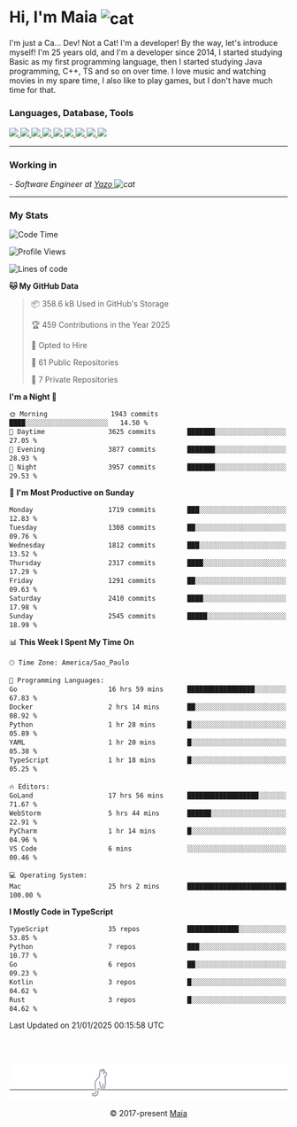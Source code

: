 <h1 align="left">Hi, I'm Maia 
<img src="https://emojis.slackmojis.com/emojis/images/1643509834/36299/black-cat.gif?1643509834" width="50" height="60" align="center"  alt="cat"/>
</h1>

I'm just a Ca... Dev! Not a Cat! I'm a developer! By the way, let's introduce myself!
I'm 25 years old, and I'm a developer since 2014, I started studying Basic as my first programming
language, then I started studying Java programming, C++, TS and so on over time.
I love music and watching movies in my spare time, I also like to play games, but I don't have much time for that.

<h3 align="left">Languages, Database, Tools</h3>
<p>
  <a href="https://www.typescriptlang.org">
    <img src="https://skillicons.dev/icons?i=ts" />
  </a>
  <a href="https://go.dev">
    <img src="https://skillicons.dev/icons?i=go" />
  </a>
  <a href="https://www.python.org">
    <img src="https://skillicons.dev/icons?i=python" />
  </a>
  <a href="https://gradle.org">
    <img src="https://skillicons.dev/icons?i=gradle" />
  </a>
  <a href="https://redis.io">
    <img src="https://skillicons.dev/icons?i=redis" />
  </a>
  <a href="https://www.mongodb.com">
    <img src="https://skillicons.dev/icons?i=mongodb" />
  </a>
  <a href="https://nodejs.org">
    <img src="https://skillicons.dev/icons?i=nodejs" />
  </a>
  <a href="https://www.javascript.com">
    <img src="https://skillicons.dev/icons?i=js" />
  </a>
  <a href="https://www.docker.com">
    <img src="https://skillicons.dev/icons?i=docker" />
  </a>
</p>

<hr/>

<h3>Working in</h3>

<p><em> - Software Engineer at <a href="[https://pdasolucoes.com.br](https://yazo.com.br/)">Yazo
</a><img src="https://media.giphy.com/media/WUlplcMpOCEmTGBtBW/giphy.gif" width="30" alt="cat"> 
</em></p>

<hr/>

### My Stats

<!--START_SECTION:waka-->
![Code Time](http://img.shields.io/badge/Code%20Time-5%2C145%20hrs%2058%20mins-blue)

![Profile Views](http://img.shields.io/badge/Profile%20Views-1-blue)

![Lines of code](https://img.shields.io/badge/From%20Hello%20World%20I%27ve%20Written-4.3%20million%20lines%20of%20code-blue)

**🐱 My GitHub Data** 

> 📦 358.6 kB Used in GitHub's Storage 
 > 
> 🏆 459 Contributions in the Year 2025
 > 
> 💼 Opted to Hire
 > 
> 📜 61 Public Repositories 
 > 
> 🔑 7 Private Repositories 
 > 
**I'm a Night 🦉** 

```text
🌞 Morning                1943 commits        ████░░░░░░░░░░░░░░░░░░░░░   14.50 % 
🌆 Daytime                3625 commits        ███████░░░░░░░░░░░░░░░░░░   27.05 % 
🌃 Evening                3877 commits        ███████░░░░░░░░░░░░░░░░░░   28.93 % 
🌙 Night                  3957 commits        ███████░░░░░░░░░░░░░░░░░░   29.53 % 
```
📅 **I'm Most Productive on Sunday** 

```text
Monday                   1719 commits        ███░░░░░░░░░░░░░░░░░░░░░░   12.83 % 
Tuesday                  1308 commits        ██░░░░░░░░░░░░░░░░░░░░░░░   09.76 % 
Wednesday                1812 commits        ███░░░░░░░░░░░░░░░░░░░░░░   13.52 % 
Thursday                 2317 commits        ████░░░░░░░░░░░░░░░░░░░░░   17.29 % 
Friday                   1291 commits        ██░░░░░░░░░░░░░░░░░░░░░░░   09.63 % 
Saturday                 2410 commits        ████░░░░░░░░░░░░░░░░░░░░░   17.98 % 
Sunday                   2545 commits        █████░░░░░░░░░░░░░░░░░░░░   18.99 % 
```


📊 **This Week I Spent My Time On** 

```text
🕑︎ Time Zone: America/Sao_Paulo

💬 Programming Languages: 
Go                       16 hrs 59 mins      █████████████████░░░░░░░░   67.83 % 
Docker                   2 hrs 14 mins       ██░░░░░░░░░░░░░░░░░░░░░░░   08.92 % 
Python                   1 hr 28 mins        █░░░░░░░░░░░░░░░░░░░░░░░░   05.89 % 
YAML                     1 hr 20 mins        █░░░░░░░░░░░░░░░░░░░░░░░░   05.38 % 
TypeScript               1 hr 18 mins        █░░░░░░░░░░░░░░░░░░░░░░░░   05.25 % 

🔥 Editors: 
GoLand                   17 hrs 56 mins      ██████████████████░░░░░░░   71.67 % 
WebStorm                 5 hrs 44 mins       ██████░░░░░░░░░░░░░░░░░░░   22.91 % 
PyCharm                  1 hr 14 mins        █░░░░░░░░░░░░░░░░░░░░░░░░   04.96 % 
VS Code                  6 mins              ░░░░░░░░░░░░░░░░░░░░░░░░░   00.46 % 

💻 Operating System: 
Mac                      25 hrs 2 mins       █████████████████████████   100.00 % 
```

**I Mostly Code in TypeScript** 

```text
TypeScript               35 repos            █████████████░░░░░░░░░░░░   53.85 % 
Python                   7 repos             ███░░░░░░░░░░░░░░░░░░░░░░   10.77 % 
Go                       6 repos             ██░░░░░░░░░░░░░░░░░░░░░░░   09.23 % 
Kotlin                   3 repos             █░░░░░░░░░░░░░░░░░░░░░░░░   04.62 % 
Rust                     3 repos             █░░░░░░░░░░░░░░░░░░░░░░░░   04.62 % 
```




 Last Updated on 21/01/2025 00:15:58 UTC
<!--END_SECTION:waka-->


<br/>
<br/>

<p align="center"><img src="https://raw.githubusercontent.com/gabrielmaialva33/gabrielmaialva33/master/assets/gray0_ctp_on_line.svg?sanitize=true" /></p>
<p align="center">&copy; 2017-present <a href="https://github.com/gabrielmaialva33/" target="_blank">Maia</a>
